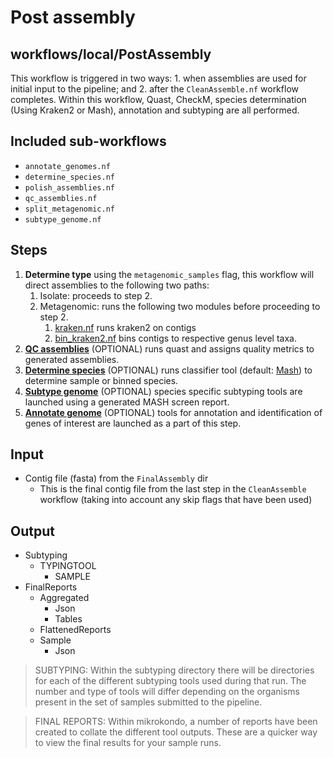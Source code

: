 # Post assembly
## workflows/local/PostAssembly

This workflow is triggered in two ways: 1. when assemblies are used for initial input to the pipeline; and 2. after the `CleanAssemble.nf` workflow completes. Within this workflow, Quast, CheckM, species determination (Using Kraken2 or Mash), annotation and subtyping are all performed.

## Included sub-workflows

- `annotate_genomes.nf`
- `determine_species.nf`
- `polish_assemblies.nf`
- `qc_assemblies.nf`
- `split_metagenomic.nf`
- `subtype_genome.nf`

## Steps
1. **Determine type** using the `metagenomic_samples` flag, this workflow will direct assemblies to the following two paths:
	1. Isolate: proceeds to step 2.
	2. Metagenomic: runs the following two modules before proceeding to step 2.
        1.	[kraken.nf](https://github.com/phac-nml/mikrokondo/blob/main/modules/local/kraken.nf) runs kraken2 on contigs
        2.	[bin_kraken2.nf](https://github.com/phac-nml/mikrokondo/blob/main/modules/local/bin_kraken2.nf) bins contigs to respective genus level taxa.
2. **[QC assemblies](/mikrokondo/subworkflows/qc_assembly)** (OPTIONAL) runs quast and assigns quality metrics to generated assemblies.
3. **[Determine species](/mikrokondo/subworkflows/determine_species)** (OPTIONAL) runs classifier tool (default: [Mash](https://github.com/marbl/Mash)) to determine sample or binned species.
4. **[Subtype genome](/mikrokondo/subworkflows/subtype_genome)** (OPTIONAL) species specific subtyping tools are launched using a generated MASH screen report.
5. **[Annotate genome](/mikrokondo/subworkflows/genomes_annotate)** (OPTIONAL) tools for annotation and identification of genes of interest are launched as a part of this step.

## Input
- Contig file (fasta) from the `FinalAssembly` dir
	- This is the final contig file from the last step in the `CleanAssemble` workflow (taking into account any skip flags that have been used)

## Output
- Subtyping
    + TYPINGTOOL
        * SAMPLE
- FinalReports
    + Aggregated
        * Json
        * Tables
    + FlattenedReports
    + Sample
        * Json

>SUBTYPING:
>Within the subtyping directory there will be directories for each of the different subtyping tools used during that run. The number and type of tools will differ depending on the organisms present in the set of samples submitted to the pipeline.


>FINAL REPORTS:
>Within mikrokondo, a number of reports have been created to collate the different tool outputs. These are a quicker way to view the final results for your sample runs.
